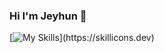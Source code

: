 ### Hi I'm Jeyhun 👋

[![My Skills](https://skillicons.dev/icons?i=java,spring,idea,gradle,docker,go,kafka,mysql,postgres,ngnix,postman,redis,)](https://skillicons.dev)
